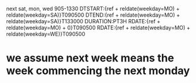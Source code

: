 next sat, mon, wed 905-1330
DTSTART:{ref + reldate(weekday=MO) + reldate(weekday=SA)}T090500
DTEND:{ref + reldate(weekday=MO) + reldate(weekday=SA)}T133000
DURATION:PT3H
RDATE:{ref + reldate(weekday=MO) + 0}T090500
RDATE:{ref + reldate(weekday=MO) + reldate(weekday=WE)}T090500
# we assume next week means the week commencing the next monday